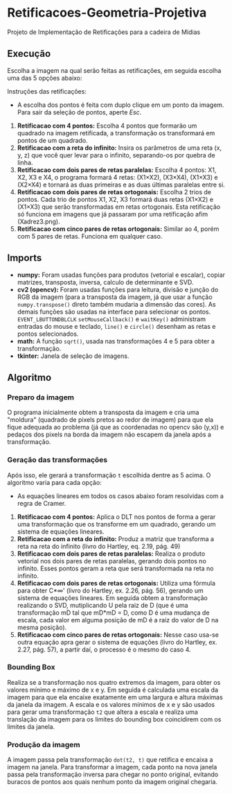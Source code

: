 # Retificacoes-Geometria-Projetiva
Projeto de Implementação de Retificações para a cadeira de Mídias

## Execução ##
Escolha a imagem na qual serão feitas as retificações, em seguida escolha uma das 5 opções abaixo:

Instruções das retificações:

* A escolha dos pontos é feita com duplo clique em um ponto da imagem. Para sair da seleção de pontos, aperte _Esc_.

1. __Retificacao com 4 pontos:__ Escolha 4 pontos que formarão um quadrado na imagem retificada, a transformação os transformará em pontos de um quadrado.
2. __Retificacao com a reta do infinito:__ Insira os parâmetros de uma reta (x, y, z) que você quer levar para o infinito, separando-os por quebra de linha.
3. __Retificacao com dois pares de retas paralelas:__ Escolha 4 pontos: X1, X2, X3 e X4, o programa formará 4 retas: (X1×X2), (X3×X4), (X1×X3) e (X2×X4) e tornará as duas primeiras e as duas últimas paralelas entre si.
4. __Retificacao com dois pares de retas ortogonais:__ Escolha 2 trios de pontos. Cada trio de pontos X1, X2, X3 formará duas retas (X1×X2) e (X1×X3) que serão transformadas em retas ortogonais. Esta retificação só funciona em imagens que já passaram por uma retificação afim (Xadrez3.png).
5. __Retificacao com cinco pares de retas ortogonais:__ Similar ao 4, porém com 5 pares de retas. Funciona em qualquer caso.

## Imports ##

* __numpy:__ Foram usadas funções para produtos (vetorial e escalar), copiar matrizes, transposta, inversa, calculo de determinante e SVD.
* __cv2 (opencv):__ Foram usadas funções para leitura, divisão e junção do RGB da imagem (para a transposta da imagem, já que usar a função ```numpy.transpose()``` direto também mudaria a dimensão das cores). As demais funções são usadas na interface para selecionar os pontos. ```EVENT_LBUTTONDBLCLK``` ```setMouseCallback()``` e ```waitKey()``` administram entradas do mouse e teclado, ```line()``` e ```circle()``` desenham as retas e pontos selecionados.
* __math:__ A função ```sqrt()```, usada nas transformações 4 e 5 para obter a transformação.
* __tkinter:__ Janela de seleção de imagens.

## Algoritmo ##

### Preparo da imagem ###

O programa inicialmente obtem a transposta da imagem e cria uma "moldura" (quadrado de pixels pretos ao redor de imagem) para que ela fique adequada ao problema (já que as coordenadas no opencv são (y,x)) e pedaços dos pixels na borda da imagem não escapem da janela após a transformação.

### Geração das transformações ###

Após isso, ele gerará a transformação ``t`` escolhida dentre as 5 acima. O algoritmo varia para cada opção:

* As equações lineares em todos os casos abaixo foram resolvidas com a regra de Cramer.

1. __Retificacao com 4 pontos:__ Aplica o DLT nos pontos de forma a gerar uma transformação que os transforme em um quadrado, gerando um sistema de equações lineares.
2. __Retificacao com a reta do infinito:__ Produz a matriz que transforma a reta na reta do infinito (livro do Hartley, eq. 2.19, pág. 49)
3. __Retificacao com dois pares de retas paralelas:__ Realiza o produto vetorial nos dois pares de retas paralelas, gerando dois pontos no infinito. Esses pontos geram a reta que será transformada na reta no infinito.
4. __Retificacao com dois pares de retas ortogonais:__ Utiliza uma fórmula para obter C\*∞' (livro do Hartley, ex. 2.26, pág. 56), gerando um sistema de equações lineares. Em seguida obtem a transformação realizando o SVD, mutiplicando U pela raiz de D (que é uma transformação mD tal que mD\*mD = D, como D é uma mudança de escala, cada valor em alguma posição de mD é a raiz do valor de D na mesma posição).
5. __Retificacao com cinco pares de retas ortogonais:__ Nesse caso usa-se outra equação apra gerar o sistema de equações (livro do Hartley, ex. 2.27, pág. 57), a partir daí, o processo é o mesmo do caso 4.

### Bounding Box ###

Realiza se a transformação nos quatro extremos da imagem, para obter os valores mínimo e máximo de x e y.
Em seguida é calculada uma escala da imagem para que ela encaixe exatamente em uma largura e altura máximas da janela da imagem.
A escala e os valores mínimos de x e y são usados para gerar uma transformação ``t2`` que altera a escala e realiza uma translação da imagem para os limites do bounding box coincidirem com os limites da janela.

### Produção da imagem ###

A imagem passa pela transformação ``dot(t2, t)`` que retifica e encaixa a imagem na janela. Para transformar a imagem, cada ponto na nova janela passa pela transformação inversa para chegar no ponto original, evitando buracos de pontos aos quais nenhum ponto da imagem original chegaria.
